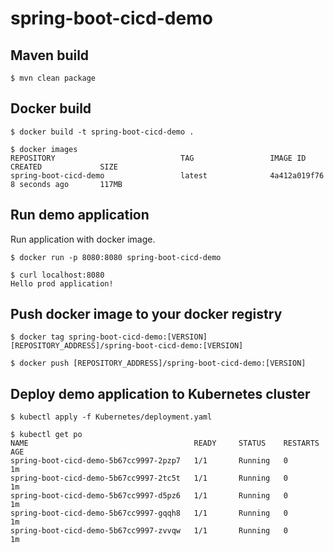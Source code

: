 # spring-boot-cicd-demo

## Maven build

```
$ mvn clean package
```

## Docker build

```
$ docker build -t spring-boot-cicd-demo .

$ docker images
REPOSITORY                            TAG                 IMAGE ID            CREATED             SIZE
spring-boot-cicd-demo                 latest              4a412a019f76        8 seconds ago       117MB
```

## Run demo application

Run application with docker image.

```
$ docker run -p 8080:8080 spring-boot-cicd-demo

$ curl localhost:8080
Hello prod application!
```

## Push docker image to your docker registry

```
$ docker tag spring-boot-cicd-demo:[VERSION] [REPOSITORY_ADDRESS]/spring-boot-cicd-demo:[VERSION]

$ docker push [REPOSITORY_ADDRESS]/spring-boot-cicd-demo:[VERSION]
```

## Deploy demo application to Kubernetes cluster

```
$ kubectl apply -f Kubernetes/deployment.yaml

$ kubectl get po
NAME                                     READY     STATUS    RESTARTS   AGE
spring-boot-cicd-demo-5b67cc9997-2pzp7   1/1       Running   0          1m
spring-boot-cicd-demo-5b67cc9997-2tc5t   1/1       Running   0          1m
spring-boot-cicd-demo-5b67cc9997-d5pz6   1/1       Running   0          1m
spring-boot-cicd-demo-5b67cc9997-gqqh8   1/1       Running   0          1m
spring-boot-cicd-demo-5b67cc9997-zvvqw   1/1       Running   0          1m
```
